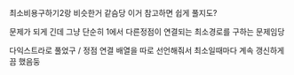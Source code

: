 <p>최소비용구하기2랑 비슷한거 같슴당 이거 참고하면 쉽게 풀지도?</p>
<p>문제가 되게 긴데 그냥 단순히 1에서 다른정점이 연결되는 최소경로를 구하는 문제임당</p>
<p>다익스트라로 풀었구 / 정점 연결 배열을 따로 선언해줘서 최소일때마다 계속 갱신하게끔 했음둥</p>
